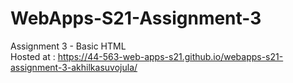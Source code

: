 # WebApps-S21-Assignment-3
Assignment 3 - Basic HTML
<br>
Hosted at : <https://44-563-web-apps-s21.github.io/webapps-s21-assignment-3-akhilkasuvojula/>